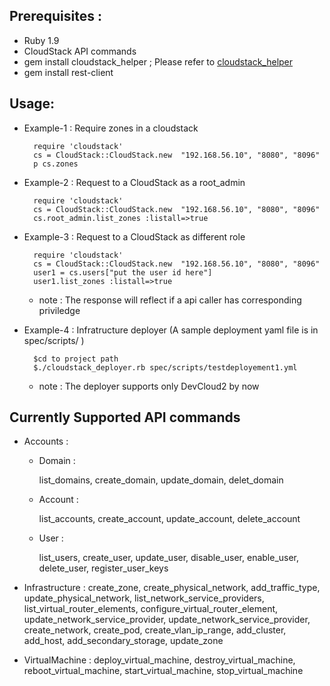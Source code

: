 ## Prerequisites :
 - Ruby 1.9
 - CloudStack API commands
 - gem install cloudstack_helper ; Please refer to [cloudstack_helper](https://github.com/darrendao/cloudstack_helper)
 - gem install rest-client

## Usage:
- Example-1 : Require zones in a cloudstack

        require 'cloudstack'
        cs = CloudStack::CloudStack.new  "192.168.56.10", "8080", "8096"
        p cs.zones

- Example-2 : Request to a CloudStack as a root_admin

        require 'cloudstack'
        cs = CloudStack::CloudStack.new  "192.168.56.10", "8080", "8096"
        cs.root_admin.list_zones :listall=>true
- Example-3 : Request to a CloudStack as different role

        require 'cloudstack'
        cs = CloudStack::CloudStack.new  "192.168.56.10", "8080", "8096"
        user1 = cs.users["put the user id here"]
        user1.list_zones :listall=>true

  - note : The response will reflect if a api caller has corresponding priviledge

- Example-4 : Infratructure deployer (A sample deployment  yaml file is in  spec/scripts/ )

        $cd to project path
        $./cloudstack_deployer.rb spec/scripts/testdeployement1.yml

  - note : The deployer supports only DevCloud2 by now

## Currently Supported API commands
- Accounts :
    - Domain :
       
        list_domains, create_domain, update_domain, delet_domain
    - Account :
    
        list_accounts, create_account, update_account, delete_account
    - User :
    
        list_users,  create_user, update_user, disable_user, enable_user, delete_user, register_user_keys

- Infrastructure :
    create_zone, create_physical_network, add_traffic_type, update_physical_network, list_network_service_providers, list_virtual_router_elements, configure_virtual_router_element, update_network_service_provider, update_network_service_provider, create_network, create_pod, create_vlan_ip_range, add_cluster, add_host, add_secondary_storage, update_zone
- VirtualMachine :
    deploy_virtual_machine, destroy_virtual_machine, reboot_virtual_machine, start_virtual_machine, stop_virtual_machine
